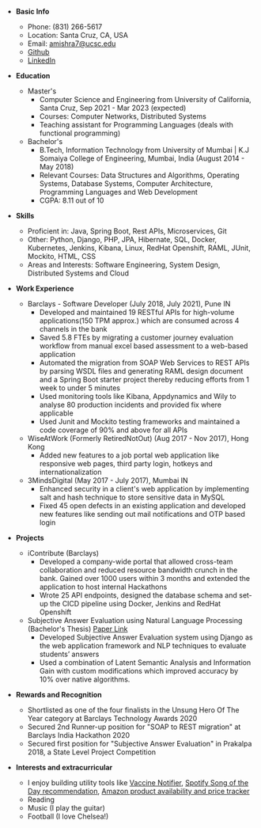 * **Basic Info**
    * Phone: (831) 266-5617
    * Location: Santa Cruz, CA, USA
    * Email: amishra7@ucsc.edu
    * [Github](https://github.com/aakash-mishra)
    * [LinkedIn](https://www.linkedin.com/in/mishra-aakash/)
* **Education**
    * Master's
        * Computer Science and Engineering from University of California, Santa Cruz, Sep 2021 - Mar 2023 (expected)
        * Courses: Computer Networks, Distributed Systems
        * Teaching assistant for Programming Languages (deals with functional programming)
    * Bachelor's
        * B.Tech, Information Technology from University of Mumbai | K.J Somaiya College of Engineering, Mumbai, India (August 2014 - May 2018)
        * Relevant Courses: Data Structures and Algorithms, Operating Systems, Database Systems, Computer Architecture, Programming Languages and Web Development
        * CGPA: 8.11 out of 10
* **Skills**
    * Proficient in: Java, Spring Boot, Rest APIs, Microservices, Git
    * Other: Python, Django, PHP, JPA, Hibernate, SQL, Docker, Kubernetes, Jenkins, Kibana, Linux, RedHat Openshift, RAML, JUnit, Mockito, HTML, CSS
    * Areas and Interests: Software Engineering, System Design, Distributed Systems and Cloud
* **Work Experience**
    * Barclays - Software Developer (July 2018, July 2021), Pune IN
        * Developed and maintained 19 RESTful APIs for high-volume applications(150 TPM approx.) which are consumed across 4 channels in the bank
        * Saved 5.8 FTEs by migrating a customer journey evaluation workflow  from manual excel based assessment to a web-based application
        * Automated the migration from SOAP Web Services to REST APIs by parsing WSDL files and generating RAML design document and a Spring Boot starter project thereby reducing efforts from 1 week to under 5 minutes
        * Used monitoring tools like Kibana, Appdynamics and Wily to analyse 80 production incidents and provided fix where applicable
        * Used Junit and Mockito testing frameworks and maintained a code coverage of 90\% and above for all APIs
    * WiseAtWork (Formerly RetiredNotOut) (Aug 2017 - Nov 2017), Hong Kong
        * Added new features to a job portal web application like responsive web pages, third party login, hotkeys and internationalization
    * 3MindsDigital (May 2017 - July 2017), Mumbai IN
        * Enhanced security in a client's web application by implementing salt and hash technique to store sensitive data in MySQL
        * Fixed 45 open defects in an existing application and developed new features like sending out mail notifications and OTP based login 

* **Projects**
    * iContribute (Barclays)
        * Developed a company-wide portal that allowed cross-team collaboration and reduced resource bandwidth crunch in the bank. Gained over 1000 users within 3 months and extended the application to host internal Hackathons
        * Wrote 25 API endpoints, designed the database schema and set-up the CICD pipeline using Docker, Jenkins and RedHat Openshift
    * Subjective Answer Evaluation using Natural Language Processing (Bachelor's Thesis) [Paper Link](https://link.springer.com/chapter/10.1007/978-981-13-3393-4_36)
        * Developed Subjective Answer Evaluation system using Django as the web application framework and NLP techniques to evaluate students’ answers
        * Used a combination of Latent Semantic Analysis and Information Gain with custom modifications which improved accuracy by 10\% over native algorithms.

* **Rewards and Recognition**
    * Shortlisted as one of the four finalists in the Unsung Hero Of The Year category at Barclays Technology Awards 2020
    * Secured 2nd Runner-up position for "SOAP to REST migration" at Barclays India Hackathon 2020
    * Secured first position for "Subjective Answer Evaluation" in Prakalpa 2018, a State Level Project Competition

* **Interests and extracurricular**
    * I enjoy building utility tools like [Vaccine Notifier](https://github.com/aakash-mishra/vaccine-notifier), [Spotify Song of the Day recommendation](https://github.com/aakash-mishra/DailySongRecommender), [Amazon product availability and price tracker](https://github.com/aakash-mishra/product-availability-tracker)
    * Reading
    * Music (I play the guitar)
    * Football (I love Chelsea!)



